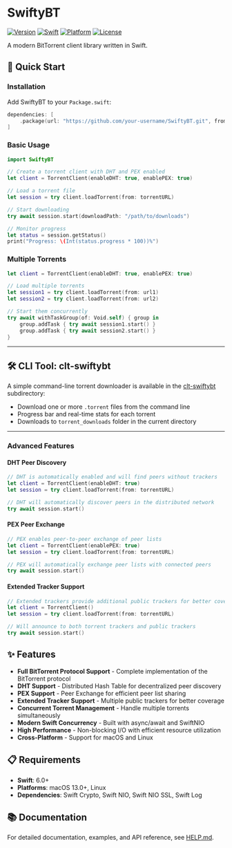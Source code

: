 # SwiftyBT

[![Version](https://img.shields.io/badge/Version-1.0.0-blue.svg)](https://github.com/your-username/SwiftyBT)
[![Swift](https://img.shields.io/badge/Swift-6.0+-orange.svg)](https://swift.org)
[![Platform](https://img.shields.io/badge/Platform-macOS%20%7C%20Linux-blue.svg)](https://swift.org)
[![License](https://img.shields.io/badge/License-MIT-green.svg)](LICENSE)

A modern BitTorrent client library written in Swift.

## 🚀 Quick Start

### Installation

Add SwiftyBT to your `Package.swift`:

```swift
dependencies: [
    .package(url: "https://github.com/your-username/SwiftyBT.git", from: "1.0.0")
]
```

### Basic Usage

```swift
import SwiftyBT

// Create a torrent client with DHT and PEX enabled
let client = TorrentClient(enableDHT: true, enablePEX: true)

// Load a torrent file
let session = try client.loadTorrent(from: torrentURL)

// Start downloading
try await session.start(downloadPath: "/path/to/downloads")

// Monitor progress
let status = session.getStatus()
print("Progress: \(Int(status.progress * 100))%")
```

### Multiple Torrents

```swift
let client = TorrentClient(enableDHT: true, enablePEX: true)

// Load multiple torrents
let session1 = try client.loadTorrent(from: url1)
let session2 = try client.loadTorrent(from: url2)

// Start them concurrently
try await withTaskGroup(of: Void.self) { group in
    group.addTask { try await session1.start() }
    group.addTask { try await session2.start() }
}
```

---

## 🛠️ CLI Tool: clt-swiftybt

A simple command-line torrent downloader is available in the [clt-swiftybt](clt-swiftybt/) subdirectory:

- Download one or more `.torrent` files from the command line
- Progress bar and real-time stats for each torrent
- Downloads to `torrent_downloads` folder in the current directory

---

### Advanced Features

#### DHT Peer Discovery
```swift
// DHT is automatically enabled and will find peers without trackers
let client = TorrentClient(enableDHT: true)
let session = try client.loadTorrent(from: torrentURL)

// DHT will automatically discover peers in the distributed network
try await session.start()
```

#### PEX Peer Exchange
```swift
// PEX enables peer-to-peer exchange of peer lists
let client = TorrentClient(enablePEX: true)
let session = try client.loadTorrent(from: torrentURL)

// PEX will automatically exchange peer lists with connected peers
try await session.start()
```

#### Extended Tracker Support
```swift
// Extended trackers provide additional public trackers for better coverage
let client = TorrentClient()
let session = try client.loadTorrent(from: torrentURL)

// Will announce to both torrent trackers and public trackers
try await session.start()
```

## ✨ Features

- **Full BitTorrent Protocol Support** - Complete implementation of the BitTorrent protocol
- **DHT Support** - Distributed Hash Table for decentralized peer discovery
- **PEX Support** - Peer Exchange for efficient peer list sharing
- **Extended Tracker Support** - Multiple public trackers for better coverage
- **Concurrent Torrent Management** - Handle multiple torrents simultaneously
- **Modern Swift Concurrency** - Built with async/await and SwiftNIO
- **High Performance** - Non-blocking I/O with efficient resource utilization
- **Cross-Platform** - Support for macOS and Linux

## 📋 Requirements

- **Swift**: 6.0+
- **Platforms**: macOS 13.0+, Linux
- **Dependencies**: Swift Crypto, Swift NIO, Swift NIO SSL, Swift Log

## 📚 Documentation

For detailed documentation, examples, and API reference, see [HELP.md](HELP.md).
